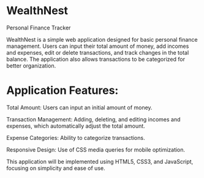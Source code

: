 # WealthNest 
 Personal Finance Tracker

WealthNest is a simple web application designed for basic personal finance management. Users can input their total amount of money, add incomes and expenses, edit or delete transactions, and track changes in the total balance. The application also allows transactions to be categorized for better organization.

# Application Features:

Total Amount: Users can input an initial amount of money.

Transaction Management: Adding, deleting, and editing incomes and expenses, which automatically adjust the total amount.

Expense Categories: Ability to categorize transactions.

Responsive Design: Use of CSS media queries for mobile optimization.

This application will be implemented using HTML5, CSS3, and JavaScript, focusing on simplicity and ease of use.



